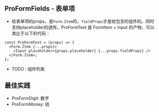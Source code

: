 ## ProFormFields - 表单项

- 给表单项的props，是`Form.Item`的，`fieldProps`才是给包含的组件的。同时支持placeholder的透传。ProFormText 是 FormItem + Input 的产物，可以类比于以下的代码：

```
const ProFormText = (props) => {
  <Form.Item {...props}>
    <Input placeholder={props.placeholder} {...props.fieldProps} />
  </Form.Item>;
};
```

- TODO : 组件列表

## 最佳实践

- ProFormDigit: 数字
- ProFormMoney: 钱
